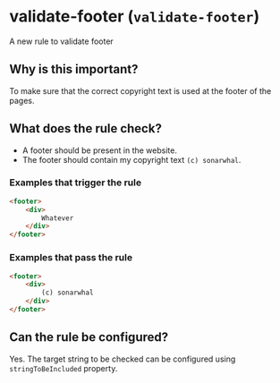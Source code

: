 # validate-footer (`validate-footer`)

A new rule to validate footer

## Why is this important?

To make sure that the correct copyright text is used at the footer of
the pages.

## What does the rule check?

* A footer should be present in the website.
* The footer should contain my copyright text `(c) sonarwhal`.

### Examples that **trigger** the rule

```html
<footer>
    <div>
        Whatever
    </div>
</footer>

```

### Examples that **pass** the rule

```html
<footer>
    <div>
        (c) sonarwhal
    </div>
</footer>

```

## Can the rule be configured?

Yes. The target string to be checked can be configured using
`stringToBeIncluded` property.

